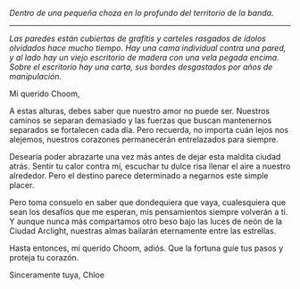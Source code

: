 _Dentro de una pequeña choza en lo profundo del territorio de la banda._

---

_Las paredes están cubiertas de grafitis y carteles rasgados de ídolos olvidados hace mucho tiempo. Hay una cama individual contra una pared, y al lado hay un viejo escritorio de madera con una vela pegada encima. Sobre el escritorio hay una carta, sus bordes desgastados por años de manipulación._

Mi querido Choom,

A estas alturas, debes saber que nuestro amor no puede ser. Nuestros caminos se separan demasiado y las fuerzas que buscan mantenernos separados se fortalecen cada día. Pero recuerda, no importa cuán lejos nos alejemos, nuestros corazones permanecerán entrelazados para siempre.

Desearía poder abrazarte una vez más antes de dejar esta maldita ciudad atrás. Sentir tu calor contra mí, escuchar tu dulce risa llenar el aire a nuestro alrededor. Pero el destino parece determinado a negarnos este simple placer.

Pero toma consuelo en saber que dondequiera que vaya, cualesquiera que sean los desafíos que me esperan, mis pensamientos siempre volverán a ti. Y aunque nunca más compartamos otro beso bajo las luces de neón de la Ciudad Arclight, nuestras almas bailarán eternamente entre las estrellas.

Hasta entonces, mi querido Choom, adiós. Que la fortuna guíe tus pasos y proteja tu corazón.

Sinceramente tuya,
Chloe
